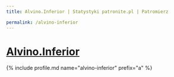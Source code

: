 ```yaml
---
title: Alvino.Inferior | Statystyki patronite.pl | Patromierz

permalink: /alvino-inferior
---
```


# [Alvino.Inferior](https://patronite.pl/alvino-inferior)

{% include profile.md name="alvino-inferior" prefix="a" %}

